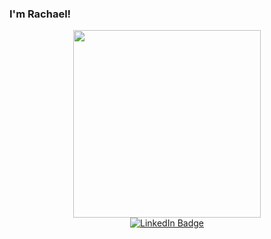 ### I'm Rachael!

<div id="header" align="center">
  <img src="https://shorturl.at/nAFQ0" width="300"/>
</div>

<div id="badge" align="center">
  <a href="linkedin.com/in/rachael-momber">
    <img src="https://img.shields.io/badge/LinkedIn-blue?style=for-the-badge&logo=linkedin&logoColor=white" alt="LinkedIn Badge"/>
  </a>
</div>
<!--
**RLMP44/RLMP44** is a ✨ _special_ ✨ repository because its `README.md` (this file) appears on your GitHub profile.

Here are some ideas to get you started:

- 🔭 I’m currently working on ...
- 🌱 I’m currently learning ...
- 👯 I’m looking to collaborate on ...
- 🤔 I’m looking for help with ...
- 💬 Ask me about ...
- 📫 How to reach me: ...
- 😄 Pronouns: ...
- ⚡ Fun fact: ...
-->
